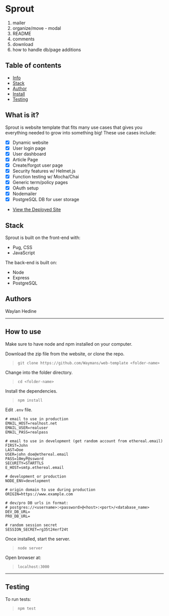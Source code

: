 # Sprout

1. mailer
2. organize/move - modal
3. README
4. comments
5. download
6. how to handle db/page additions

## Table of contents
- [Info](#what-is-it/?)
- [Stack](#stack)
- [Author](#author)
- [Install](#how-to-use)
- [Testing](#testing)

## What is it?

Sprout is website template that fits many use cases that gives you everything needed to grow into something big! These use cases include:

- [x] Dynamic website
- [x] User login page
- [x] User dashboard 
- [x] Article Page
- [x] Create/forgot user page
- [x] Security features w/ Helmet.js
- [x] Function testing w/ Mocha/Chai
- [x] Generic term/policy pages
- [x] OAuth setup
- [x] Nodemailer
- [x] PostgreSQL DB for user storage

* [View the Deployed Site](https://sprout-template.glitch.me/)

## Stack
Sprout is built on the front-end with:
* Pug, CSS
* JavaScript

The back-end is built on:
* Node
* Express
* PostgreSQL

## Authors
Waylan Hedine

---

## How to use
Make sure to have node and npm installed on your computer.

Download the zip file from the website, or clone the repo.

> `git clone https://github.com/Waymans/web-template <folder-name>`

Change into the folder directory.

> `cd <folder-name>`

Install the dependencies.

> `npm install`

Edit `.env` file.

```
# email to use in production
EMAIL_HOST=realhost.net
EMAIL_USER=realuser
EMAIL_PASS=realpass

# email to use in development (get random account from ethereal.email)
FIRST=John
LAST=Doe
USER=john_doe@ethereal.email
PASS=10myP@ssword
SECURITY=STARTTLS
E_HOST=smtp.ethereal.email

# development or production
NODE_ENV=development

# origin domain to use during production
ORIGIN=https://www.example.com

# dev/pro DB urls in format: 
# postgres://<username>:<password>@<host>:<port>/<database_name>
DEV_DB_URL=
PRO_DB_URL=

# random session secret
SESSION_SECRET=rg35t24erf24t
```

Once installed, start the server.

> `node server`

Open browser at:

> `localhost:3000`

---

## Testing
To run tests:

> `npm test`
